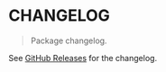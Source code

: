# CHANGELOG

> Package changelog.

See [GitHub Releases](https://github.com/stdlib-js/array-base-assert-is-unsigned-integer-data-type/releases) for the changelog.